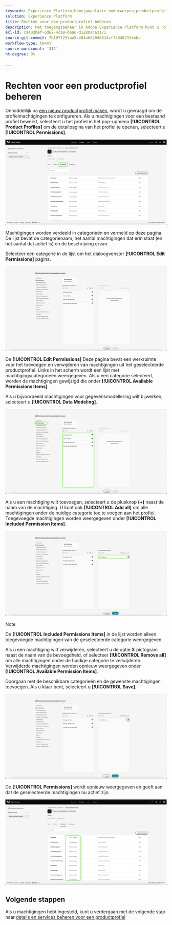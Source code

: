 ```yaml
---
keywords: Experience Platform;home;populaire onderwerpen;productprofiel;machtigingen beheren
solution: Experience Platform
title: Rechten voor een productprofiel beheren
description: Met toegangsbeheer in Adobe Experience Platform kunt u rollen en machtigingen voor verschillende mogelijkheden van Platforms beheren met de Adobe Admin Console. Dit document dient als richtlijn voor het beheren van machtigingen voor een productprofiel voor Platform.
exl-id: ca403bef-6d62-4ca9-bba6-d1280ac63171
source-git-commit: 7b197f253aa5ce04a682040814cf749407154ebc
workflow-type: tm+mt
source-wordcount: '312'
ht-degree: 0%

---
```


# Rechten voor een productprofiel beheren

Onmiddellijk na [een nieuw productprofiel maken](#create-a-new-product-profile), wordt u gevraagd om de profielmachtigingen te configureren. Als u machtigingen voor een bestaand profiel bewerkt, selecteert u het profiel in het pop-upmenu **[!UICONTROL Product Profiles]** om de detailpagina van het profiel te openen, selecteert u **[!UICONTROL Permissions]**.

![machtigingen](../images/permissions.png)

Machtigingen worden verdeeld in categorieën en vermeld op deze pagina. De lijst bevat de categorienaam, het aantal machtigingen dat erin staat (en het aantal dat actief is) en de beschrijving ervan.

Selecteer een categorie in de lijst om het dialoogvenster **[!UICONTROL Edit Permissions]** pagina.

![bewerkingsmachtigingen](../images/edit-permissions.png)

De **[!UICONTROL Edit Permissions]** Deze pagina bevat een werkruimte voor het toevoegen en verwijderen van machtigingen uit het geselecteerde productprofiel. Links in het scherm wordt een lijst met machtigingscategorieën weergegeven. Als u een categorie selecteert, worden de machtigingen gewijzigd die onder **[!UICONTROL Available Permissions Items]**.

Als u bijvoorbeeld machtigingen voor gegevensmodellering wilt bijwerken, selecteert u **[!UICONTROL Data Modeling]**.

![profielbeheer](../images/profile-management.png)

Als u een machtiging wilt toevoegen, selecteert u de plusknop **(+)** naast de naam van de machtiging. U kunt ook **[!UICONTROL Add all]** om alle machtigingen onder de huidige categorie toe te voegen aan het profiel. Toegevoegde machtigingen worden weergegeven onder **[!UICONTROL Included Permission Items]**.

![add-permission](../images/add-permission.png)

>[!NOTE]
>
>De **[!UICONTROL Included Permissions Items]** in de lijst worden alleen toegevoegde machtigingen van de geselecteerde categorie weergegeven.

Als u een machtiging wilt verwijderen, selecteert u de optie **X** pictogram naast de naam van de bevoegdheid, of selecteer **[!UICONTROL Remove all]** om alle machtigingen onder de huidige categorie te verwijderen. Verwijderde machtigingen worden opnieuw weergegeven onder **[!UICONTROL Available Permission Items]**.

Doorgaan met de beschikbare categorieën en de gewenste machtigingen toevoegen. Als u klaar bent, selecteert u **[!UICONTROL Save]**.

![remove-permisson](../images/remove-permission.png)

De **[!UICONTROL Permissions]** wordt opnieuw weergegeven en geeft aan dat de geselecteerde machtigingen nu actief zijn.

![rechten bijgewerkt](../images/permissions-updated.png)

## Volgende stappen

Als u machtigingen hebt ingesteld, kunt u verdergaan met de volgende stap naar [details en services beheren voor een productprofiel](details-and-services.md)
